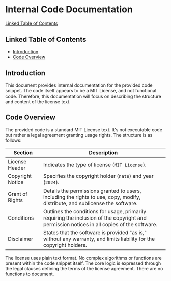 # Internal Code Documentation

[Linked Table of Contents](#linked-table-of-contents)

## Linked Table of Contents

* [Introduction](#introduction)
* [Code Overview](#code-overview)


## Introduction

This document provides internal documentation for the provided code snippet.  The code itself appears to be a MIT License, and not functional code. Therefore, this documentation will focus on describing the structure and content of the license text.

## Code Overview

The provided code is a standard MIT License text.  It's not executable code but rather a legal agreement granting usage rights.  The structure is as follows:


| Section          | Description                                                                                                                            |
|-----------------|-----------------------------------------------------------------------------------------------------------------------------------------|
| License Header    | Indicates the type of license (`MIT License`).                                                                                           |
| Copyright Notice | Specifies the copyright holder (`nate`) and year (`2024`).                                                                              |
| Grant of Rights  | Details the permissions granted to users, including the rights to use, copy, modify, distribute, and sublicense the software.              |
| Conditions       | Outlines the conditions for usage, primarily requiring the inclusion of the copyright and permission notices in all copies of the software.|
| Disclaimer       | States that the software is provided "as is," without any warranty, and limits liability for the copyright holders.                       |


The license uses plain text format.  No complex algorithms or functions are present within the code snippet itself.  The core logic is expressed through the legal clauses defining the terms of the license agreement.  There are no functions to document.
